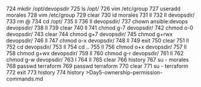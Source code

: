   724  mkdir /opt/devopsdir
  725  ls /opt/
  726  vim /etc/group
  727  useradd morales
  728  vim /etc/group
  729  clear
  730  id morales 
  731  ll
  732  ll devopsdir/
  733  rm @
  734  cd /opt/
  735  ll
  736  ll devopsdir/
  737  chown ansible:devops devopsdir/
  738  ll
  739  clear
  740  ll
  741  chmod g-7 devopsdir/
  742  chmod o-0 devopsdir/
  743  clear
  744  chmod g+7 devopsdir/
  745  chmod g+rwx devopsdir/
  746  ll
  747  chmod o-x devopsdir/
  748  ll
  749  exit
  750  clear
  751  ll
  752  cd devopsdir/
  753  ll
  754  cd ..
  755  ll
  756  chmod o+x devopsdir/
  757  ll
  758  chmod g+wx devopsdir/
  759  ll
  760  chmod g-r devopsdir/
  761  ll
  762  chmod g-w devopsdir/
  763  l
  764  ll
  765  clear
  766  history
  767  su - morales
  768  passwd terraform 
  769  passwd terraform 
  770  clear
  771  su - terraform 
  772  exit
  773  history
  774  history >Day5-ownership-permission-commands.md
